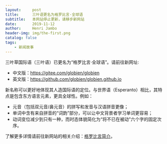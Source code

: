 ```yaml
---
layout:     post
title:      三叶语更名为格罗比言·全球语
subtitle:   本网站停止更新，请移步新网站
date:       2019-11-12
author:     Henri Jambo
header-img: img/the-first.png
catalog: false
tags:
    - 新闻故事
---
```


三叶草国际语（三叶语）已更名为“格罗比言·全球语”。请前往新网址:

* 中文版：https://gitee.com/globien/globien
* 英文版：https://github.com/globien/globien.github.io

新名称可以更好地体现其人造国际语的定位。与世界语（Esperanto）相比，其特点是包含东方语言元素，更具全球性。例如：

* 元音（包括双元音/鼻元音）的拼写和发音与汉语拼音更像；
* 单词中含有来自拼音的“词韵”部分，可以让中文背景者学习单词更容易；
* 动词变位减少到只有一种，而时态体貌简化为“将不已在被动”六个字的固定次序。

了解更多详情请前往新网站的相关介绍：[格罗比言简介](https://globien.github.io/2018/12/10/brief/)。
